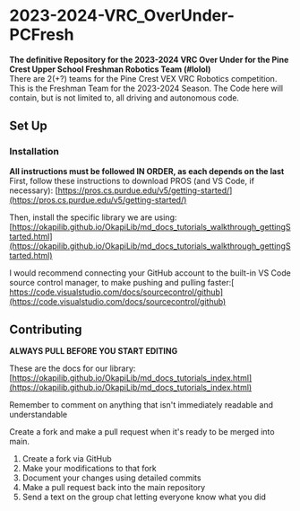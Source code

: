 # 2023-2024-VRC_OverUnder-PCFresh
**The definitive Repository for the 2023-2024 VRC Over Under for the Pine Crest Upper School Freshman Robotics Team (#lolol)**<br>
There are 2(+?) teams for the Pine Crest VEX VRC Robotics competition. This is the Freshman Team for the 2023-2024 Season. The Code here will contain, but is not limited to, all driving and autonomous code.

## Set Up

### Installation
**All instructions must be followed IN ORDER, as each depends on the last**<br>
First, follow these instructions to download PROS (and VS Code, if necessary): [https://pros.cs.purdue.edu/v5/getting-started/](https://pros.cs.purdue.edu/v5/getting-started/)

Then, install the specific library we are using: [https://okapilib.github.io/OkapiLib/md_docs_tutorials_walkthrough_gettingStarted.html](https://okapilib.github.io/OkapiLib/md_docs_tutorials_walkthrough_gettingStarted.html)

I would recommend connecting your GitHub account to the built-in VS Code source control manager, to make pushing and pulling faster:[ https://code.visualstudio.com/docs/sourcecontrol/github](https://code.visualstudio.com/docs/sourcecontrol/github)

## Contributing

**ALWAYS PULL BEFORE YOU START EDITING**

These are the docs for our library: [https://okapilib.github.io/OkapiLib/md_docs_tutorials_index.html](https://okapilib.github.io/OkapiLib/md_docs_tutorials_index.html) 


Remember to comment on anything that isn't immediately readable and understandable


Create a fork and make a pull request when it's ready to be merged into main.

1. Create a fork via GitHub
2. Make your modifications to that fork
3. Document your changes using detailed commits
4. Make a pull request back into the main repository
5. Send a text on the group chat letting everyone know what you did
